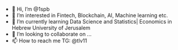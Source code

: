- 👋 Hi, I’m @1spb
- 👀 I’m interested in Fintech, Blockchain, AI, Machine learning etc.
- 🌱 I’m currently learning Data Science and Statistics| Economics in Hebrew University of Jerusalem
- 💞️ I’m looking to collaborate on ...
- 📫 How to reach me TG: @tlv11

<!---
1spb/1spb is a ✨ special ✨ repository because its `README.md` (this file) appears on your GitHub profile.
You can click the Preview link to take a look at your changes.
--->
